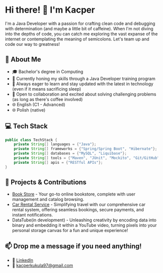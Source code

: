 # Hi there! 👋 I'm Kacper


I'm a Java Developer with a passion for crafting clean code and debugging with determination (and maybe a little bit of caffeine). When I'm not diving into the depths of code, you can catch me exploring the vast expanse of the internet or contemplating the meaning of semicolons. Let's team up and code our way to greatness!

## 🚀 About Me

- 🎓 Bachelor's degree in Computing
- 💼 Currently honing my skills through a Java Developer training program
- 🌱 Always eager to learn and stay updated with the latest in technology (even if it means sacrificing sleep)
- 🤝 Open to collaboration and excited about solving challenging problems (as long as there's coffee involved)
- 🌐 English (C1 - Advanced)
- 🌐 Polish (native)

## 💻 Tech Stack

```java
public class TechStack {
    private String[] languages = {"Java"};
    private String[] frameworks = {"Spring/Spring Boot", "Hibernate"};
    private String[] databases = {"MySQL", "Liquibase"};
    private String[] tools = {"Maven", "JUnit", "Mockito", "Git/GitHub", "Docker", "AWS", "IntelliJ IDEA"};
    private String[] apis = {"RESTful APIs"};
}
```

## 🚀 Projects & Contributions

- [Book Store](https://github.com/kacper-kukula/book-store) - Your go-to online bookstore, complete with user management and catalog browsing.
- [Car Rental Service](https://github.com/kacper-kukula/car-rental) - Simplifying travel with our comprehensive car rental system, offering seamless bookings, secure payments, and instant notifications.
- DataTube(in development) - Unleashing creativity by encoding data into binary and embedding it within a YouTube video, turning pixels into your personal storage canvas for a fun and unique experience!

## 📫 Drop me a message if you need anything!

- 💼 [LinkedIn](https://www.linkedin.com/in/kukulakacper/)
- 📧 kacperkukula97@gmail.com
